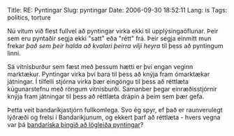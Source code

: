 Title: RE: Pyntingar
Slug: pyntingar
Date: 2006-09-30 18:52:11
Lang: is
Tags: politics, torture

Nú vitum við flest fullvel að pyntingar virka ekki til upplýsingaöflunar. Þeir sem eru pyntaðir segja ekki "satt" eða "rétt" frá. Þeir segja einmitt mun frekar *það sem þeir halda að kvalari þeirra vilji heyra* til þess að pyntingum linni.

Sá vitnisburður sem fæst með þessum hætti er því engan veginn marktækur. Pyntingar virka því bara til þess að knýja fram ómarktækar játningar. Í tilfelli stjórna virka þær eingöngu til þess að réttlæta kúgunarstefnu með röngum vitnisburði. Samanber þegar einræðisstjórnir knýja fram játningar til þess að réttlæta drápin á þeim sem þær gefa.

Þetta veit bandaríkjastjórn fullkomlega. Svo ég spyr, ef það er raunverulegt lýðræði og frelsi í Bandaríkjunum, og ekkert  þarf að réttlæta - hvers vegna var þá [bandaríska þingið að lögleiða pyntingar][1]?

[1]: http://web.amnesty.org/library/Index/ENGAMR511572006